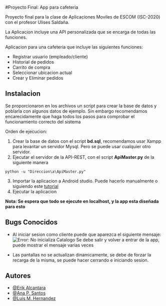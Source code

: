 #Proyecto Final: App para cafeteria

Proyecto final para la clase de Aplicaciones Moviles de ESCOM (ISC-2020) con el profesor Ulises Saldaña.

La Aplicacion incluye una API personalizada que se encarga de todas las funciones.

Aplicacion para una cafeteria que incluye las siguientes funciones:
- Registrar usuario (empleado/cliente)
- Historial de pedidos
- Carrito de compra
- Seleccionar ubicacion actual
- Crear y Eliminar pedidos



## Instalacion

Se proporcionaron en los archivos un script para crear la base de datos y poblarla con algunos datos de ejemplo. Sin embargo recomendamos encarecidamente que haga todos los pasos para comprobar el funcionamiento correcto del sistema

Orden de ejecucion:
1. Crear la base de datos con el script **bd.sql**, recomendamos usar Xampp para levantar un servidor Mysql. Pero se puede usar cualquier otro servidor.
2. Ejecutar el servidor de la API-REST, con el script **ApiMaster.py** de la siguiente manera

```
python -u "Direccion\a\ApiMaster.py"
```
3. Importar la aplicacion a Android studio. Puede hacerlo manualmente o siguiendo este [tutorial](https://stackoverflow.com/questions/25348339/how-to-import-an-existing-project-from-github-into-android-studio)
4. Ejecutar la aplicacion

**Nota: Se espera que todo se ejecute en localhost, y la app esta diseñada para esto** 
    
## Bugs Conocidos

- Al iniciar sesion como cliente puede que aparezca el siguiente mensaje: ![Error: No inicializa Catalogo](/ruta/a/la/imagen.jpg) Se debe salir y volver a entrar de la app, puede mostrar el mensaje varias veces

- Las pantallas no se actualizan dinamicamente, se debe de forzar la recarga de la misma, se puede hacer cerrando e iniciando sesion.

## Autores

- [@Erik Alcantara](https://github.com/ErikAlc-cyber)
- [@Ana P. Santos]()
- [@Luis M. Hernandez](https://github.com/LuisMiguelHernandezGarcia)

